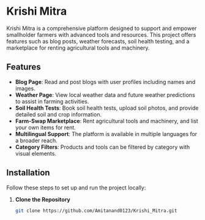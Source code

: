 # Krishi Mitra

Krishi Mitra is a comprehensive platform designed to support and empower smallholder farmers with advanced tools and resources. This project offers features such as blog posts, weather forecasts, soil health testing, and a marketplace for renting agricultural tools and machinery.

## Features

- **Blog Page**: Read and post blogs with user profiles including names and images.
- **Weather Page**: View local weather data and future weather predictions to assist in farming activities.
- **Soil Health Tests**: Book soil health tests, upload soil photos, and provide detailed soil and crop information.
- **Farm-Swap Marketplace**: Rent agricultural tools and machinery, and list your own items for rent.
- **Multilingual Support**: The platform is available in multiple languages for a broader reach.
- **Category Filters**: Products and tools can be filtered by category with visual elements.

## Installation

Follow these steps to set up and run the project locally:

1. **Clone the Repository**

   ```bash
   git clone https://github.com/Amitanand0123/Krishi_Mitra.git
